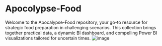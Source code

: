 # Apocolypse-Food
Welcome to the Apocalypse-Food repository, your go-to resource for strategic food preparation in challenging scenarios. This collection brings together practical data, a dynamic BI dashboard, and compelling Power BI visualizations tailored for uncertain times.
![image](https://github.com/dinhtai507/Apocolypse-Food/assets/101158366/e2d0b9ce-4b42-4d1a-ac3f-d1809519dafd)
